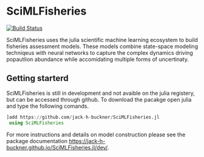 # SciMLFisheries

[![Build Status](https://github.com/jack-h-buckner/SciMLFisheries.jl/actions/workflows/CI.yml/badge.svg?branch=main)](https://github.com/jack-h-buckner/SciMLFisheries.jl/actions/workflows/CI.yml?query=branch%3Amain)

SciMLFisheries uses the julia scientific machine learning ecosystem to build fisheries assessment models. These models combine state-space modeling techniqeus with neural networks to capture the complex dynamics driving popautlion abundance while accomidating multiple forms of uncertinaty. 

## Getting starterd

SciMLFisheries is still in development and not avaible on the julia registery, but can be accessed through github. To download the pacakge open julia and type the following comands.
```julia
]add https://github.com/jack-h-buckner/SciMLFisheries.jl
 using SciMLFisheries
```

For more instructions and details on model construction please see the package documentation  https://jack-h-buckner.github.io/SciMLFisheries.jl/dev/.